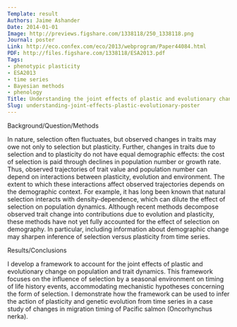 ```yaml
---
Template: result
Authors: Jaime Ashander
Date: 2014-01-01
Image: http://previews.figshare.com/1338118/250_1338118.png
Journal: poster
Link: http://eco.confex.com/eco/2013/webprogram/Paper44084.html
PDF: http://files.figshare.com/1338118/ESA2013.pdf
Tags:
- phenotypic plasticity
- ESA2013
- time series
- Bayesian methods
- phenology
Title: Understanding the joint effects of plastic and evolutionary change on demography from time series
Slug: understanding-joint-effects-plastic-evolutionary-poster
---
```


<p>Background/Question/Methods</p>
<p>In nature, selection often fluctuates, but observed changes in traits may owe not only to selection but plasticity. Further, changes in traits due to selection and to plasticity do not have equal demographic effects: the cost of selection is paid through declines in population number or growth rate. Thus, observed trajectories of trait value and population number can depend on interactions between plasticity, evolution and environment. The extent to which these interactions affect observed trajectories depends on the demographic context. For example, it has long been known that natural selection interacts with density-dependence, which can dilute the effect of selection on population dynamics. Although recent methods decompose observed trait change into contributions due to evolution and plasticity, these methods have not yet fully accounted for the effect of selection on demography. In particular, including information about demographic change may sharpen inference of selection versus plasticity from time series.</p>
<p>Results/Conclusions</p>
<p>I develop a framework to account for the joint effects of plastic and evolutionary change on population and trait dynamics. This framework focuses on the influence of selection by a seasonal environment on timing of life history events, accommodating mechanistic hypotheses concerning the form of selection. I demonstrate how the framework can be used to infer the action of plasticity and genetic evolution from time series in a case study of changes in migration timing of Pacific salmon (Oncorhynchus nerka).&nbsp;</p>
